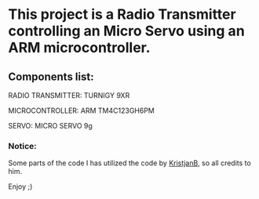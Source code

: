 # This project is a Radio Transmitter controlling an Micro Servo using an ARM microcontroller.


## Components list:

RADIO TRANSMITTER: TURNIGY 9XR

MICROCONTROLLER: ARM TM4C123GH6PM

SERVO: MICRO SERVO 9g


### Notice:
Some parts of the code I has utilized the code by [KristjanB](https://github.com/KristjanB/DIY-Quadcopter-Flight-Controller/blob/master/LICENSE), so all credits to him.

Enjoy ;)

